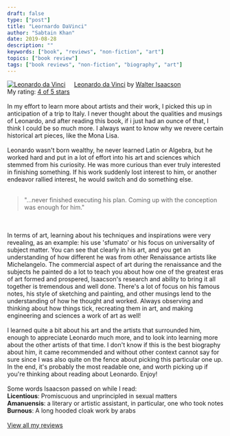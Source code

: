 ```yaml
---
draft: false
type: ["post"]
title: "Leornardo DaVinci"
author: "Sabtain Khan"
date: 2019-08-28
description: ""
keywords: ["book", "reviews", "non-fiction", "art"]
topics: ["book review"]
tags: ["book reviews", "non-fiction", "biography", "art"]
---
```


<a href="https://www.goodreads.com/book/show/34684622-leonardo-da-vinci" style="float: left; padding-right: 20px"><img border="0" alt="Leonardo da Vinci" src="https://i.gr-assets.com/images/S/compressed.photo.goodreads.com/books/1523543570l/34684622._SX98_.jpg" /></a><a href="https://www.goodreads.com/book/show/34684622-leonardo-da-vinci">Leonardo da Vinci</a> by <a href="https://www.goodreads.com/author/show/7111.Walter_Isaacson">Walter Isaacson</a><br/>
My rating: <a href="https://www.goodreads.com/review/show/2948705476">4 of 5 stars</a><br /><br />
In my effort to learn more about artists and their work, I picked this up in anticipation of a trip to Italy. I never thought about the qualities and musings of Leonardo, and after reading this book, if i just had an ounce of that, I think I could be so much more. I always want to know why we revere certain historical art pieces, like the Mona Lisa.<br /><br />Leonardo wasn't born wealthy, he never learned Latin or Algebra, but he worked hard and put in a lot of effort into his art and sciences which stemmed from his curiosity. He was more curious than ever truly interested in finishing something. If his work suddenly lost interest to him, or another endeavor rallied interest, he would switch and do something else.<br /><br /><blockquote>"...never finished executing his plan. Coming up with the conception was enough for him."</blockquote><br /><br />In terms of art, learning about his techniques and inspirations were very revealing, as an example: his use 'sfumato' or his focus on universality of subject matter. You can see that clearly in his art, and you get an understanding of how different he was from other Renaissance artists like Michelangelo. The commercial aspect of art during the renaissance and the subjects he painted do a lot to teach you about how one of the greatest eras of art formed and prospered, Isaacson's research and ability to bring it all together is tremendous and well done. There's a lot of focus on his famous notes, his style of sketching and painting, and other musings lend to the understanding of how he thought and worked. Always observing and thinking about how things tick, recreating them in art, and making engineering and sciences a work of art as well!<br /><br />I learned quite a bit about his art and the artists that surrounded him, enough to appreciate Leonardo much more, and to look into learning more about the other artists of that time. I don't know if this is the best biography about him, it came recommended and without other context cannot say for sure since I was also quite on the fence about picking this particular one up. In the end, it's probably the most readable one, and worth picking up if you're thinking about reading about Leonardo. Enjoy!<br /><br />Some words Isaacson passed on while I read:<br /><b>Licentious</b>: Promiscuous and unprincipled in sexual matters<br /><b>Amanuensis</b>: a literary or artistic assistant, in particular, one who took notes<br /><b>Burnous</b>: A long hooded cloak work by arabs
<br/><br/>
<a href="https://www.goodreads.com/review/list/19015356-sabtain-khan">View all my reviews</a>

